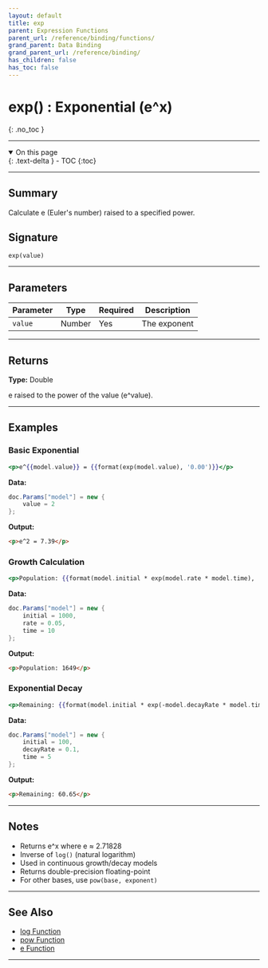 ```yaml
---
layout: default
title: exp
parent: Expression Functions
parent_url: /reference/binding/functions/
grand_parent: Data Binding
grand_parent_url: /reference/binding/
has_children: false
has_toc: false
---
```


# exp() : Exponential (e^x)
{: .no_toc }

---

<details open class='top-toc' markdown="block">
  <summary>
    On this page
  </summary>
  {: .text-delta }
- TOC
{:toc}
</details>

---

## Summary

Calculate e (Euler's number) raised to a specified power.

## Signature

```
exp(value)
```

---

## Parameters

| Parameter | Type | Required | Description |
|-----------|------|----------|-------------|
| `value` | Number | Yes | The exponent |

---

## Returns

**Type:** Double

e raised to the power of the value (e^value).

---

## Examples

### Basic Exponential

```handlebars
<p>e^{{model.value}} = {{format(exp(model.value), '0.00')}}</p>
```

**Data:**
```csharp
doc.Params["model"] = new {
    value = 2
};
```

**Output:**
```html
<p>e^2 = 7.39</p>
```

### Growth Calculation

```handlebars
<p>Population: {{format(model.initial * exp(model.rate * model.time), '0')}}</p>
```

**Data:**
```csharp
doc.Params["model"] = new {
    initial = 1000,
    rate = 0.05,
    time = 10
};
```

**Output:**
```html
<p>Population: 1649</p>
```

### Exponential Decay

```handlebars
<p>Remaining: {{format(model.initial * exp(-model.decayRate * model.time), '0.00')}}</p>
```

**Data:**
```csharp
doc.Params["model"] = new {
    initial = 100,
    decayRate = 0.1,
    time = 5
};
```

**Output:**
```html
<p>Remaining: 60.65</p>
```

---

## Notes

- Returns e^x where e ≈ 2.71828
- Inverse of `log()` (natural logarithm)
- Used in continuous growth/decay models
- Returns double-precision floating-point
- For other bases, use `pow(base, exponent)`

---

## See Also

- [log Function](./log.md)
- [pow Function](./pow.md)
- [e Function](./e.md)

---
